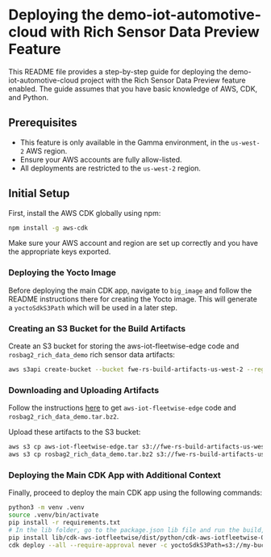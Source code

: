 # Deploying the demo-iot-automotive-cloud with Rich Sensor Data Preview Feature

This README file provides a step-by-step guide for deploying the demo-iot-automotive-cloud project with the Rich Sensor Data Preview feature enabled. The guide assumes that you have basic knowledge of AWS, CDK, and Python.

## Prerequisites

- This feature is only available in the Gamma environment, in the `us-west-2` AWS region.
- Ensure your AWS accounts are fully allow-listed.
- All deployments are restricted to the `us-west-2` region.

## Initial Setup

First, install the AWS CDK globally using npm:

```bash
npm install -g aws-cdk
```

Make sure your AWS account and region are set up correctly and you have the appropriate keys exported.


### Deploying the Yocto Image

Before deploying the main CDK app, navigate to `big_image` and follow the README instructions there for creating the Yocto image. This will generate a `yoctoSdkS3Path` which will be used in a later step.

### Creating an S3 Bucket for the Build Artifacts

Create an S3 bucket for storing the aws-iot-fleetwise-edge code and `rosbag2_rich_data_demo` rich sensor data artifacts:

```bash
aws s3api create-bucket --bucket fwe-rs-build-artifacts-us-west-2 --region us-west-2
```

### Downloading and Uploading Artifacts

Follow the instructions [here](https://gitlab.aws.dev/aws-iot-automotive/IoTAutobahnVehicleAgent/-/blob/rich-data/docs/rich-data/rich-data-demo.md?ref_type=heads) to get `aws-iot-fleetwise-edge` code and `rosbag2_rich_data_demo.tar.bz2`.

Upload these artifacts to the S3 bucket:

```bash
aws s3 cp aws-iot-fleetwise-edge.tar s3://fwe-rs-build-artifacts-us-west-2
aws s3 cp rosbag2_rich_data_demo.tar.bz2 s3://fwe-rs-build-artifacts-us-west-2
```

### Deploying the Main CDK App with Additional Context

Finally, proceed to deploy the main CDK app using the following commands:

```bash
python3 -m venv .venv
source .venv/bin/activate
pip install -r requirements.txt
# In the lib folder, go to the package.json lib file and run the build, and package:python scripts.
pip install lib/cdk-aws-iotfleetwise/dist/python/cdk-aws-iotfleetwise-0.0.0.tar.gz
cdk deploy --all --require-approval never -c yoctoSdkS3Path=s3://my-bucket/my-prefix/ -c s3FweArtifacts=s3://fwe-rs-build-artifacts-us-west-2
```


